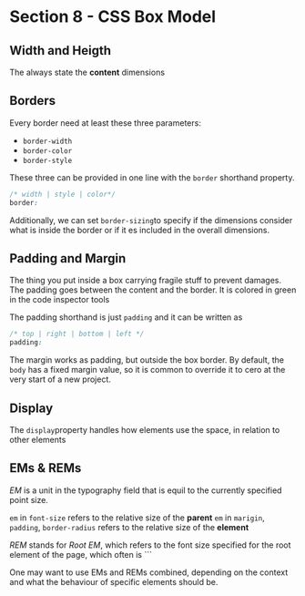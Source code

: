 # Section 8 - CSS Box Model

## Width and Heigth
The always state the **content** dimensions

## Borders 
Every border need at least these three parameters:
- `border-width`
- `border-color`
- `border-style`

These three can be provided in one line with the `border` shorthand property.
```css
/* width | style | color*/
border: 
```


Additionally, we can set `border-sizing`to specify if the dimensions consider what is inside the border or if it es included in the overall dimensions.

## Padding and Margin
The thing you put inside a box carrying fragile stuff to prevent damages. The padding goes between the content and the border. It is colored in green in the code inspector tools

The padding shorthand is just `padding` and it can be written as 

```css
/* top | right | bottom | left */
padding: 
```
The margin works as padding, but outside the box border.
By default, the `body` has a fixed margin value, so it is common to override it to cero at the very start of a new project.

## Display
The `display`property handles how elements use the space, in relation to other elements


## EMs & REMs

*EM* is a unit in the typography field that is equil to the currently specified point size.

`em` in `font-size` refers to the relative size of the **parent**
`em` in `marigin`, `padding`, `border-radius` refers to the relative size of the **element**

*REM* stands for *Root EM*, which refers to the font size specified for the root element of the page, which often is `<html>``

One may want to use EMs and REMs combined, depending on the context and what the behaviour of specific elements should be.
